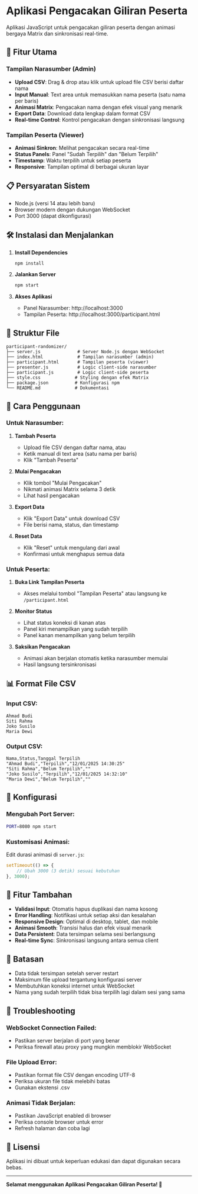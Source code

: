 # Aplikasi Pengacakan Giliran Peserta

Aplikasi JavaScript untuk pengacakan giliran peserta dengan animasi bergaya Matrix dan sinkronisasi real-time.

## 🚀 Fitur Utama

### Tampilan Narasumber (Admin)
- **Upload CSV**: Drag & drop atau klik untuk upload file CSV berisi daftar nama
- **Input Manual**: Text area untuk memasukkan nama peserta (satu nama per baris)
- **Animasi Matrix**: Pengacakan nama dengan efek visual yang menarik
- **Export Data**: Download data lengkap dalam format CSV
- **Real-time Control**: Kontrol pengacakan dengan sinkronisasi langsung

### Tampilan Peserta (Viewer)
- **Animasi Sinkron**: Melihat pengacakan secara real-time
- **Status Panels**: Panel "Sudah Terpilih" dan "Belum Terpilih"
- **Timestamp**: Waktu terpilih untuk setiap peserta
- **Responsive**: Tampilan optimal di berbagai ukuran layar

## 📋 Persyaratan Sistem

- Node.js (versi 14 atau lebih baru)
- Browser modern dengan dukungan WebSocket
- Port 3000 (dapat dikonfigurasi)

## 🛠️ Instalasi dan Menjalankan

1. **Install Dependencies**
   ```bash
   npm install
   ```

2. **Jalankan Server**
   ```bash
   npm start
   ```

3. **Akses Aplikasi**
   - Panel Narasumber: http://localhost:3000
   - Tampilan Peserta: http://localhost:3000/participant.html

## 📁 Struktur File

```
participant-randomizer/
├── server.js              # Server Node.js dengan WebSocket
├── index.html             # Tampilan narasumber (admin)
├── participant.html       # Tampilan peserta (viewer)
├── presenter.js           # Logic client-side narasumber
├── participant.js         # Logic client-side peserta
├── style.css             # Styling dengan efek Matrix
├── package.json          # Konfigurasi npm
└── README.md             # Dokumentasi
```

## 🎯 Cara Penggunaan

### Untuk Narasumber:

1. **Tambah Peserta**
   - Upload file CSV dengan daftar nama, atau
   - Ketik manual di text area (satu nama per baris)
   - Klik "Tambah Peserta"

2. **Mulai Pengacakan**
   - Klik tombol "Mulai Pengacakan"
   - Nikmati animasi Matrix selama 3 detik
   - Lihat hasil pengacakan

3. **Export Data**
   - Klik "Export Data" untuk download CSV
   - File berisi nama, status, dan timestamp

4. **Reset Data**
   - Klik "Reset" untuk mengulang dari awal
   - Konfirmasi untuk menghapus semua data

### Untuk Peserta:

1. **Buka Link Tampilan Peserta**
   - Akses melalui tombol "Tampilan Peserta" atau langsung ke `/participant.html`

2. **Monitor Status**
   - Lihat status koneksi di kanan atas
   - Panel kiri menampilkan yang sudah terpilih
   - Panel kanan menampilkan yang belum terpilih

3. **Saksikan Pengacakan**
   - Animasi akan berjalan otomatis ketika narasumber memulai
   - Hasil langsung tersinkronisasi

## 📊 Format File CSV

### Input CSV:
```csv
Ahmad Budi
Siti Rahma
Joko Susilo
Maria Dewi
```

### Output CSV:
```csv
Nama,Status,Tanggal Terpilih
"Ahmad Budi","Terpilih","12/01/2025 14:30:25"
"Siti Rahma","Belum Terpilih",""
"Joko Susilo","Terpilih","12/01/2025 14:32:10"
"Maria Dewi","Belum Terpilih",""
```

## 🔧 Konfigurasi

### Mengubah Port Server:
```bash
PORT=8080 npm start
```

### Kustomisasi Animasi:
Edit durasi animasi di `server.js`:
```javascript
setTimeout(() => {
    // Ubah 3000 (3 detik) sesuai kebutuhan
}, 3000);
```

## 🎨 Fitur Tambahan

- **Validasi Input**: Otomatis hapus duplikasi dan nama kosong
- **Error Handling**: Notifikasi untuk setiap aksi dan kesalahan
- **Responsive Design**: Optimal di desktop, tablet, dan mobile
- **Animasi Smooth**: Transisi halus dan efek visual menarik
- **Data Persistent**: Data tersimpan selama sesi berlangsung
- **Real-time Sync**: Sinkronisasi langsung antara semua client

## 🚫 Batasan

- Data tidak tersimpan setelah server restart
- Maksimum file upload tergantung konfigurasi server
- Membutuhkan koneksi internet untuk WebSocket
- Nama yang sudah terpilih tidak bisa terpilih lagi dalam sesi yang sama

## 🐛 Troubleshooting

### WebSocket Connection Failed:
- Pastikan server berjalan di port yang benar
- Periksa firewall atau proxy yang mungkin memblokir WebSocket

### File Upload Error:
- Pastikan format file CSV dengan encoding UTF-8
- Periksa ukuran file tidak melebihi batas
- Gunakan ekstensi .csv

### Animasi Tidak Berjalan:
- Pastikan JavaScript enabled di browser
- Periksa console browser untuk error
- Refresh halaman dan coba lagi

## 📝 Lisensi

Aplikasi ini dibuat untuk keperluan edukasi dan dapat digunakan secara bebas.

---

**Selamat menggunakan Aplikasi Pengacakan Giliran Peserta! 🎉**